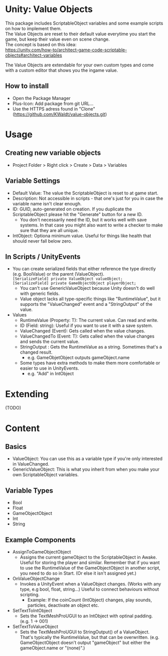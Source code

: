 # Unity: Value Objects
This package includes ScriptableObject variables and some example scripts on how to implement them.  
The Value Objects are reset to their default value everytime you start the game, but keep their value even on scene change.  
The concept is based on this idea:  
https://unity.com/how-to/architect-game-code-scriptable-objects#architect-variables

The Value Objects are extendable for your own custom types and come with a custom editor that shows you the ingame value.

## How to install
* Open the Package Manager
* Plus-Icon: Add package from git URL...
* Use the HTTPS adress found in "Clone" (https://github.com/KWaldt/value-objects.git)

# Usage

## Creating new variable objects
* Project Folder > Right click > Create > Data > Variables

## Variable Settings
* Default Value: The value the ScriptableObject is reset to at game start.
* Description: Not accessible in scripts - that one's just for you in case the variable name isn't clear enough.
* ID: GUID, auto-generated on creation. If you duplicate the ScriptableObject please hit the "Generate" button for a new ID.
  * You don't necessarily need the ID, but it works well with save systems. In that case you might also want to write a checker to make sure that they are all unique.
* IntObject: Optiona minimum value. Useful for things like health that should never fall below zero.

## In Scripts / UnityEvents
* You can create serialized fields that either reference the type directly (e.g. BoolValue) or the parent (ValueObject).  
  ```[SerializeField] private ValueObject valueObject;```  
  ```[SerializeField] private GameObjectObject playerObject;```
  * You can't use GenericValueObject because Unity doesn't do well with generic fields.
  * Value object lacks all type-specific things like "RuntimeValue", but it supports the "ValueChanged" event and a "StringOutput" of the value.  
* Values
  * RuntimeValue (Property: T): The current value. Can read and write.
  * ID (Field: string): Useful if you want to use it with a save system.
  * ValueChanged (Event): Gets called when the value changes.
  * ValueChangedTo (Event: T): Gets called when the value changes and sends the current value.
  * StringOutput : Gets the RuntimeValue as a string. Sometimes that's a changed result.
    * e.g. GameObjetObject outputs gameObject.name
  * Some types have extra methods to make them more comfortable or easier to use in UnityEvents. 
    * e.g. "Add" in IntObject
    
# Extending
(TODO)

# Content
## Basics
* ValueObject: You can use this as a variable type if you're only interested in ValueChanged.
* GenericValueObject: This is what you inherit from when you make your own ScriptableObject variables.

## Variable Types
* Bool
* Float
* GameObjectObject
* Int
* String

## Example Components
* AssignToGameObjectObject
  * Assigns the current gameObject to the ScriptableObject in Awake. Useful for storing the player and similar. Remember that if you want to use the RuntimeValue of the GameObjectObject in another script, you need to do so in Start. (Or else it isn't assigned yet.)
* OnValueObjectChange
  * Invokes a UnityEvent when a ValueObject changes. (Works with any type, e.g bool, float, string...) Useful to connect behaviours without scripting.
    * Example: If the coinCount (IntObject) changes, play sounds, particles, deactivate an object etc.
* SetTextToIntObject
  * Sets the TextMeshProUGUI to an IntObject with optinal padding. (e.g. 1 → 001)
* SetTextToValueObject
  * Sets the TextMeshProUGUI to StringOutput() of a ValueObject. That's typically the RuntimeValue, but that can be overwritten. (e.g. GameObjectObject doesn't output "gameObject" but either the gameObject.name or "(none)".)
